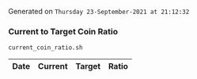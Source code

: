 Generated on `Thursday 23-September-2021 at 21:12:32`

### Current to Target Coin Ratio
`current_coin_ratio.sh`

Date|Current|Target|Ratio
---|---|---|---
